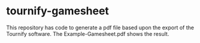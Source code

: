 # tournify-gamesheet
This repository has code to generate a pdf file based upon the export of the Tournify software. The Example-Gamesheet.pdf shows the result. 
